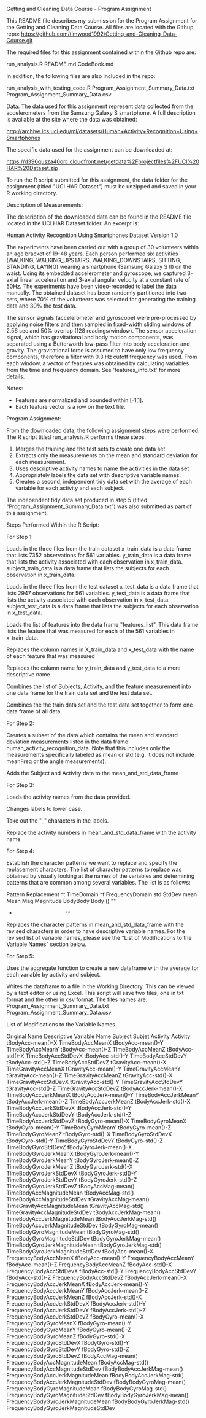 Getting and Cleaning Data Course - Program Assignment

This README file describes my submission for the Program Assignment for the Getting and Cleaning Data Course.  All files are located with the Githup repo:
https://github.com/timwood1992/Getting-and-Cleaning-Data-Course.git

The required files for this assignment contained within the Github repo are:

run_analysis.R
README.md
CodeBook.md

In addition, the following files are also included in the repo:

run_analysis_with_testing_code.R
Program_Assignment_Summary_Data.txt
Program_Assignment_Summary_Data.csv


Data:
The data used for this assignment represent data collected from the accelerometers from the Samsung Galaxy S smartphone. A full description is available at the site where the data was obtained: 

http://archive.ics.uci.edu/ml/datasets/Human+Activity+Recognition+Using+Smartphones 

The specific data used for the assignment can be downloaded at: 

https://d396qusza40orc.cloudfront.net/getdata%2Fprojectfiles%2FUCI%20HAR%20Dataset.zip

To run the R script submitted for this assignment, the data folder for the assignment (titled "UCI HAR Dataset") must be unzipped and saved in your R working directory.


Description of Measurements:

The description of the downloaded data can be found in the README file located in the UCI HAR Dataset folder.  An excerpt is:

Human Activity Recognition Using Smartphones Dataset
Version 1.0

The experiments have been carried out with a group of 30 volunteers within an age bracket of 19-48 years. Each person performed six activities (WALKING, WALKING_UPSTAIRS, WALKING_DOWNSTAIRS, SITTING, STANDING, LAYING) wearing a smartphone (Samsung Galaxy S II) on the waist. Using its embedded accelerometer and gyroscope, we captured 3-axial linear acceleration and 3-axial angular velocity at a constant rate of 50Hz. The experiments have been video-recorded to label the data manually. The obtained dataset has been randomly partitioned into two sets, where 70% of the volunteers was selected for generating the training data and 30% the test data. 

The sensor signals (accelerometer and gyroscope) were pre-processed by applying noise filters and then sampled in fixed-width sliding windows of 2.56 sec and 50% overlap (128 readings/window). The sensor acceleration signal, which has gravitational and body motion components, was separated using a Butterworth low-pass filter into body acceleration and gravity. The gravitational force is assumed to have only low frequency components, therefore a filter with 0.3 Hz cutoff frequency was used. From each window, a vector of features was obtained by calculating variables from the time and frequency domain. See 'features_info.txt' for more details. 

Notes: 

- Features are normalized and bounded within [-1,1].
- Each feature vector is a row on the text file.


Program Assignment:

From the downloaded data, the following assignment steps were performed.  The R script titled run_analysis.R performs these steps.

1.  Merges the training and the test sets to create one data set.
2.  Extracts only the measurements on the mean and standard deviation for each measurement. 
3.  Uses descriptive activity names to name the activities in the data set
4.  Appropriately labels the data set with descriptive variable names. 
5.  Creates a second, independent tidy data set with the average of each variable for each activity and each subject.

The independent tidy data set produced in step 5 (titled “Program_Assignment_Summary_Data.txt”) was also submitted as part of this assignment.


Steps Performed Within the R Script:

For Step 1:

Loads in the three files from the train dataset
    x_train_data is a data frame that lists 7352 observations for 561 variables.
    y_train_data is a data frame that lists the activity associated with each observation in x_train_data.
    subject_train_data is a data frame that lists the subjects for each observation in x_train_data.

Loads in the three files from the test dataset
    x_test_data is a data frame that lists 2947 observations for 561 variables.
    y_test_data is a data frame that lists the activity associated with each observation in x_test_data.
    subject_test_data is a data frame that lists the subjects for each observation in x_test_data.

Loads the list of features into the data frame "features_list".  This data frame lists the feature that was measured for each of the 561 variables in x_train_data.

Replaces the column names in X_train_data and x_test_data with the name of each feature that was measured

Replaces the column name for y_train_data and y_test_data to a more descriptive name

Combines the list of Subjects, Activity, and the feature measurement into one data frame for the train data set and the test data set.

Combines the the train data set and the test data set together to form one data frame of all data.


For Step 2:

Creates a subset of the data which contains the mean and standard deviation measurements listed in the data frame human_activity_recognition_data.  Note that this includes only the measurements specifically labeled as mean or std (e.g. it does not include meanFreq or the angle measurements). 

Adds the Subject and Activity data to the mean_and_std_data_frame


For Step 3:

Loads the activity names from the data provided.

Changes labels to lower case.

Take out the "_" characters in the labels.

Replace the activity numbers in mean_and_std_data_frame with the activity name


For Step 4:

Establish the character patterns we want to replace and specify the replacement characters.  The list of character patterns to replace was obtained by visually looking at the names of the variables and determining patterns that are common among several variables.  The list is as follows:

Pattern               Replacement
^t                      TimeDomain
^f                      FrequencyDomain
std                     StdDev
mean                    Mean
Mag                     Magnitude
BodyBody                Body
()                      ""
-                       ""

Replaces the character patterns in mean_and_std_data_frame with the revised characters in order to have descriptive variable names.  For the revised list of variable names, please see the “List of Modifications to the Variable Names” section below.


For Step 5:

Uses the aggregate function to create a new dataframe with the average for each variable by activity and subject.

Writes the dataframe to a file in the Working Directory.  This can be viewed by a text editor or using Excel.  This script will save two files, one in txt format and the other in csv format.  The files names are:
Program_Assignment_Summary_Data.txt
Program_Assignment_Summary_Data.csv


List of Modifications to the Variable Names

Original Name                     Descriptive Variable Name
Subject                             Subjet
Activity                            Activity
tBodyAcc-mean()-X                   TimeBodyAccMeanX
tBodyAcc-mean()-Y                   TimeBodyAccMeanY
tBodyAcc-mean()-Z                   TimeBodyAccMeanZ
tBodyAcc-std()-X                    TimeBodyAccStdDevX
tBodyAcc-std()-Y                    TimeBodyAccStdDevY
tBodyAcc-std()-Z                    TimeBodyAccStdDevZ
tGravityAcc-mean()-X                TimeGravityAccMeanX
tGravityAcc-mean()-Y                TimeGravityAccMeanY
tGravityAcc-mean()-Z                TimeGravityAccMeanZ
tGravityAcc-std()-X                 TimeGravityAccStdDevX
tGravityAcc-std()-Y                 TimeGravityAccStdDevY
tGravityAcc-std()-Z                 TimeGravityAccStdDevZ
tBodyAccJerk-mean()-X               TimeBodyAccJerkMeanX
tBodyAccJerk-mean()-Y               TimeBodyAccJerkMeanY
tBodyAccJerk-mean()-Z               TimeBodyAccJerkMeanZ
tBodyAccJerk-std()-X                TimeBodyAccJerkStdDevX
tBodyAccJerk-std()-Y                TimeBodyAccJerkStdDevY
tBodyAccJerk-std()-Z                TimeBodyAccJerkStdDevZ
tBodyGyro-mean()-X                  TimeBodyGyroMeanX
tBodyGyro-mean()-Y                  TimeBodyGyroMeanY
tBodyGyro-mean()-Z                  TimeBodyGyroMeanZ
tBodyGyro-std()-X                   TimeBodyGyroStdDevX
tBodyGyro-std()-Y                   TimeBodyGyroStdDevY
tBodyGyro-std()-Z                   TimeBodyGyroStdDevZ
tBodyGyroJerk-mean()-X              TimeBodyGyroJerkMeanX
tBodyGyroJerk-mean()-Y              TimeBodyGyroJerkMeanY
tBodyGyroJerk-mean()-Z              TimeBodyGyroJerkMeanZ
tBodyGyroJerk-std()-X               TimeBodyGyroJerkStdDevX
tBodyGyroJerk-std()-Y               TimeBodyGyroJerkStdDevY
tBodyGyroJerk-std()-Z               TimeBodyGyroJerkStdDevZ
tBodyAccMag-mean()                  TimeBodyAccMagnitudeMean
tBodyAccMag-std()                   TimeBodyAccMagnitudeStdDev
tGravityAccMag-mean()               TimeGravityAccMagnitudeMean
tGravityAccMag-std()                TimeGravityAccMagnitudeStdDev
tBodyAccJerkMag-mean()              TimeBodyAccJerkMagnitudeMean
tBodyAccJerkMag-std()               TimeBodyAccJerkMagnitudeStdDev
tBodyGyroMag-mean()                 TimeBodyGyroMagnitudeMean
tBodyGyroMag-std()                  TimeBodyGyroMagnitudeStdDev
tBodyGyroJerkMag-mean()             TimeBodyGyroJerkMagnitudeMean
tBodyGyroJerkMag-std()              TimeBodyGyroJerkMagnitudeStdDev
fBodyAcc-mean()-X                   FrequencyBodyAccMeanX
fBodyAcc-mean()-Y                   FrequencyBodyAccMeanY
fBodyAcc-mean()-Z                   FrequencyBodyAccMeanZ
fBodyAcc-std()-X                    FrequencyBodyAccStdDevX
fBodyAcc-std()-Y                    FrequencyBodyAccStdDevY
fBodyAcc-std()-Z                    FrequencyBodyAccStdDevZ
fBodyAccJerk-mean()-X               FrequencyBodyAccJerkMeanX
fBodyAccJerk-mean()-Y               FrequencyBodyAccJerkMeanY
fBodyAccJerk-mean()-Z               FrequencyBodyAccJerkMeanZ
fBodyAccJerk-std()-X                FrequencyBodyAccJerkStdDevX
fBodyAccJerk-std()-Y                FrequencyBodyAccJerkStdDevY
fBodyAccJerk-std()-Z                FrequencyBodyAccJerkStdDevZ
fBodyGyro-mean()-X                  FrequencyBodyGyroMeanX
fBodyGyro-mean()-Y                  FrequencyBodyGyroMeanY
fBodyGyro-mean()-Z                  FrequencyBodyGyroMeanZ
fBodyGyro-std()-X                   FrequencyBodyGyroStdDevX
fBodyGyro-std()-Y                   FrequencyBodyGyroStdDevY
fBodyGyro-std()-Z                   FrequencyBodyGyroStdDevZ
fBodyAccMag-mean()                  FrequencyBodyAccMagnitudeMean
fBodyAccMag-std()                   FrequencyBodyAccMagnitudeStdDev
fBodyBodyAccJerkMag-mean()          FrequencyBodyAccJerkMagnitudeMean
fBodyBodyAccJerkMag-std()           FrequencyBodyAccJerkMagnitudeStdDev
fBodyBodyGyroMag-mean()             FrequencyBodyGyroMagnitudeMean
fBodyBodyGyroMag-std()              FrequencyBodyGyroMagnitudeStdDev
fBodyBodyGyroJerkMag-mean()         FrequencyBodyGyroJerkMagnitudeMean
fBodyBodyGyroJerkMag-std()          FrequencyBodyGyroJerkMagnitudeStdDev




